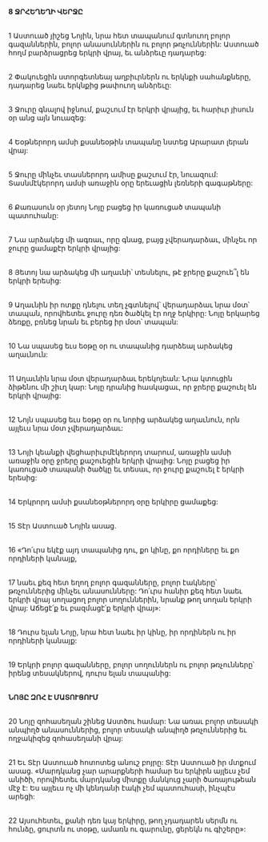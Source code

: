 **8 ՋՐՀԵՂԵՂԻ ՎԵՐՋԸ**

\
1 Աստուած յիշեց Նոյին, նրա հետ տապանում գտնուող բոլոր գազաններին, բոլոր անասուններին ու բոլոր թռչուններին: Աստուած հողմ բարձրացրեց երկրի վրայ, եւ անձրեւը դադարեց:

\
2 Փակուեցին ստորգետնեայ աղբիւրներն ու երկնքի սահանքները, դադարեց նաեւ երկնքից թափուող անձրեւը:

\
3 Ջուրը գնալով իջնում, քաշւում էր երկրի վրայից, եւ հարիւր յիսուն օր անց այն նուազեց:

\
4 Եօթներորդ ամսի քսանեօթին տապանը նստեց Արարատ լերան վրայ:

\
5 Ջուրը մինչեւ տասներորդ ամիսը քաշւում էր, նուազում: Տասնմէկերորդ ամսի առաջին օրը երեւացին լեռների գագաթները:

\
6 Քառասուն օր յետոյ Նոյը բացեց իր կառուցած տապանի պատուհանը:

\
7 Նա արձակեց մի ագռաւ, որը գնաց, բայց չվերադարձաւ, մինչեւ որ ջուրը ցամաքէր երկրի վրայից:

\
8 Յետոյ նա արձակեց մի աղաւնի՝ տեսնելու, թէ ջրերը քաշուե՞լ են երկրի երեսից:

\
9 Աղաւնին իր ոտքը դնելու տեղ չգտնելով՝ վերադարձաւ նրա մօտ՝ տապան, որովհետեւ ջուրը դեռ ծածկել էր ողջ երկիրը: Նոյը երկարեց ձեռքը, բռնեց նրան եւ բերեց իր մօտ՝ տապան:

\
10 Նա սպասեց եւս եօթը օր ու տապանից դարձեալ արձակեց աղաւնուն:

\
11 Աղաւնին նրա մօտ վերադարձաւ երեկոյեան: Նրա կտուցին ձիթենու մի շիւղ կար: Նոյը դրանից հասկացաւ, որ ջրերը քաշուել են երկրի վրայից:

\
12 Նոյն սպասեց եւս եօթը օր ու նորից արձակեց աղաւնուն, որն այլեւս նրա մօտ չվերադարձաւ:

\
13 Նոյի կեանքի վեցհարիւրմէկերորդ տարում, առաջին ամսի առաջին օրը ջրերը քաշուեցին երկրի վրայից: Նոյը բացեց իր կառուցած տապանի ծածկը եւ տեսաւ, որ ջուրը քաշուել է երկրի երեսից:

\
14 Երկրորդ ամսի քսանեօթներորդ օրը երկիրը ցամաքեց:

\
15 Տէր Աստուած Նոյին ասաց.

\
16 «Դո՛ւրս եկէք այդ տապանից դու, քո կինը, քո որդիները եւ քո որդիների կանայք,

\
17 նաեւ քեզ հետ եղող բոլոր գազանները, բոլոր էակները՝ թռչուններից մինչեւ անասունները: Դո՛ւրս հանիր քեզ հետ նաեւ երկրի վրայ սողացող բոլոր սողուններին, նրանք թող սողան երկրի վրայ: Աճեցէ՛ք եւ բազմացէ՛ք երկրի վրայ»:

\
18 Դուրս ելան Նոյը, նրա հետ նաեւ իր կինը, իր որդիներն ու իր որդիների կանայք:

\
19 Երկրի բոլոր գազանները, բոլոր սողուններն ու բոլոր թռչունները՝ իրենց տեսակներով, դուրս ելան տապանից:

\
**ՆՈՅԸ ԶՈՀ Է ՄԱՏՈՒՑՈՒՄ**

\
 20 Նոյը զոհասեղան շինեց Աստծու համար: Նա առաւ բոլոր տեսակի անպիղծ անասուններից, բոլոր տեսակի անպիղծ թռչուններից եւ ողջակիզեց զոհասեղանի վրայ:

\
 21 Եւ Տէր Աստուած հոտոտեց անուշ բոյրը: Տէր Աստուած իր մտքում ասաց. «Մարդկանց չար արարքների համար ես երկիրն այլեւս չեմ անիծի, որովհետեւ մարդկանց միտքը մանկուց չարի ծառայութեան մէջ է: Ես այլեւս ոչ մի կենդանի էակի չեմ պատուհասի, ինչպէս արեցի:

\
 22 Այսուհետեւ, քանի դեռ կայ երկիրը, թող չդադարեն սերմն ու հունձը, ցուրտն ու տօթը, ամառն ու գարունը, ցերեկն ու գիշերը»:
